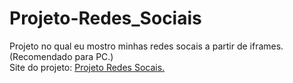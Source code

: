 # Projeto-Redes_Sociais
 Projeto no qual eu mostro minhas redes socais a partir de iframes. (Recomendado para PC.)<br>
 Site do projeto: <a href="https://cleciolira.github.io/Projeto-Redes_Sociais/" target="_blank">Projeto Redes Socais.</a>

